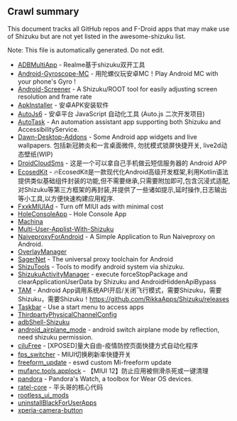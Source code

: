 ## Crawl summary
This document tracks all GitHub repos and F-Droid apps that may make use of Shizuku but are not yet listed in the awesome-shizuku list.

Note: This file is automatically generated. Do not edit.

 * [ADBMultiApp](https://github.com/Mobsama/ADBMultiApp) - Realme基于shizuku双开工具
 * [Android-Gyroscope-MC](https://github.com/WuDi-ZhanShen/Android-Gyroscope-MC) - 用陀螺仪玩安卓MC！Play Android MC with your phone's Gyro !
 * [Android-Screener](https://github.com/jiesou/Android-Screener) - A Shizuku/ROOT tool for easily adjusting screen resolution and frame rate
 * [ApkInstaller](https://github.com/Tokyonth/ApkInstaller) - 安卓APK安装软件
 * [AutoJs6](https://github.com/SuperMonster003/AutoJs6) - 安卓平台 JavaScript 自动化工具 (Auto.js 二次开发项目)
 * [AutoTask](https://github.com/xjunz/AutoTask) - An automation assistant app supporting both Shizuku and AccessibilityService.
 * [Dawn-Desktop-Addons](https://github.com/Dawncraft/Dawn-Desktop-Addons) - Some Android app widgets and live wallpapers. 包括新冠肺炎和一言桌面微件, 勿扰模式锁屏快捷开关, live2d动态壁纸(WIP)
 * [DroidCloudSms](https://github.com/xfl12345/DroidCloudSms) - 这是一个可以拿自己手机做云短信服务器的 Android APP
 * [EcosedKit](https://github.com/ecosed/EcosedKit) - 🔥EcosedKit是一款现代化Android高级开发框架,利用Kotlin语法提供类似基础组件封装的功能,但不需要继承,只需要附加即可,包含沉浸式适配,对Shizuku等第三方框架的再封装,并提供了一些诸如提示,延时操作,日志输出等小工具,以方便快速构建应用程序.
 * [FxxkMIUIAd](https://github.com/qhy040404/FxxkMIUIAd) - Turn off MIUI ads with minimal cost
 * [HoleConsoleApp](https://github.com/zmide/HoleConsoleApp) - Hole Console App
 * [Machina](https://github.com/frap129/Machina)
 * [Multi-User-Applist-With-Shizuku](https://github.com/Young-Lord/Multi-User-Applist-With-Shizuku)
 * [NaiveproxyForAndroid](https://github.com/Dobiec/NaiveproxyForAndroid) - A Simple Application to Run Naiveproxy on Android.
 * [OverlayManager](https://github.com/zacharee/OverlayManager)
 * [SagerNet](https://github.com/SagerNet/SagerNet) - The universal proxy toolchain for Android
 * [ShizuTools](https://github.com/legendsayantan/ShizuTools) - Tools to modify android system via shizuku.
 * [ShizukuActivityManager](https://github.com/kzaemrio/ShizukuActivityManager) - execute forceStopPackage and clearApplicationUserData by Shizuku and AndroidHiddenApiBypass
 * [TAM](https://github.com/lalakii/TAM) - Android App调用系统API开启/关闭飞行模式，需要Shizuku，需要Shizuku，需要Shizuku！https://github.com/RikkaApps/Shizuku/releases
 * [Taskbar](https://github.com/farmerbb/Taskbar) - Use a start menu to access apps
 * [ThirdpartyPhysicalChannelConfig](https://github.com/takusan23/ThirdpartyPhysicalChannelConfig)
 * [adbShell-Shizuku](https://github.com/emtee40/adbShell-Shizuku)
 * [android_airplane_mode](https://github.com/lalakii/android_airplane_mode) - android switch airplane mode by reflection, need shizuku permission.
 * [cjluFree](https://github.com/zxy19/cjluFree) - [XPOSED]量大自由-疫情防控页面快捷方式自动化程序
 * [fps_switcher](https://github.com/AlphaBoom/fps_switcher) - MIUI切换刷新率快捷开关
 * [freeform_update](https://github.com/eswd04/freeform_update) - eswd custom Mi-freeform update
 * [mufanc.tools.applock](https://github.com/Xposed-Modules-Repo/mufanc.tools.applock) - 【MIUI 12】防止应用被侧滑杀死或一键清理
 * [pandora](https://github.com/maisymoe/pandora) - Pandora's Watch, a toolbox for Wear OS devices.
 * [ratel-core](https://github.com/virjarRatel/ratel-core) - 平头哥的核心代码
 * [rootless_ui_mods](https://github.com/strangerweather/rootless_ui_mods)
 * [uninstallBlackForUserApps](https://github.com/sbmatch/uninstallBlackForUserApps)
 * [xperia-camera-button](https://github.com/aaronkh/xperia-camera-button)
